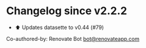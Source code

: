 # Changelog since v2.2.2
- ⬆ Updates datasette to v0.44 (#79)

Co-authored-by: Renovate Bot <bot@renovateapp.com> 
